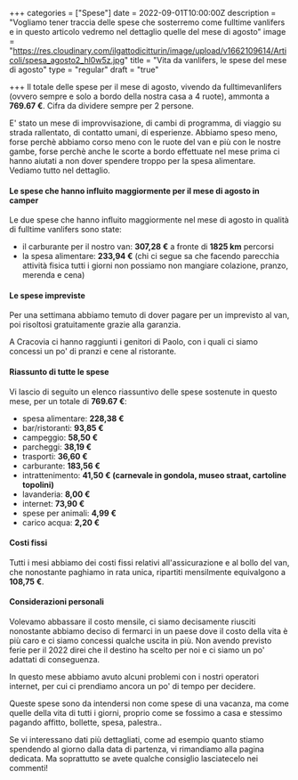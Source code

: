 +++
categories = ["Spese"]
date = 2022-09-01T10:00:00Z
description = "Vogliamo tener traccia delle spese che sosterremo come fulltime vanlifers e in questo articolo vedremo nel dettaglio quelle del mese di agosto"
image = "https://res.cloudinary.com/ilgattodicitturin/image/upload/v1662109614/Articoli/spesa_agosto2_hl0w5z.jpg"
title = "Vita da vanlifers, le spese del mese di agosto"
type = "regular"
draft = "true"

+++
Il totale delle spese per il mese di agosto, vivendo da fulltimevanlifers (ovvero sempre e solo a bordo della nostra casa a 4 ruote), ammonta a **769.67 €**. Cifra da dividere sempre per 2 persone.

E' stato un mese di improvvisazione, di cambi di programma, di viaggio su strada rallentato, di contatto umani, di esperienze. Abbiamo speso meno, forse perchè abbiamo corso meno con le ruote del van e più con le nostre gambe, forse perchè anche le scorte a bordo effettuate nel mese prima ci hanno aiutati a non dover spendere troppo per la spesa alimentare. Vediamo tutto nel dettaglio.

#### Le spese che hanno influito maggiormente per il mese di agosto in camper

Le due spese che hanno influito maggiormente nel mese di agosto in qualità di fulltime vanlifers sono state:

* il carburante per il nostro van:  **307,28 €** a fronte di **1825 km** percorsi
* la spesa alimentare: **233,94 €** (chi ci segue sa che facendo parecchia attività fisica tutti i giorni non possiamo non mangiare colazione, pranzo, merenda e cena)

#### Le spese impreviste

Per una settimana abbiamo temuto di dover pagare per un imprevisto al van, poi risoltosi gratuitamente grazie alla garanzia.

A Cracovia ci hanno raggiunti i genitori di Paolo, con i quali ci siamo concessi un po' di pranzi e cene al ristorante.

#### Riassunto di tutte le spese

Vi lascio di seguito un elenco riassuntivo delle spese sostenute in questo mese, per un totale di **769.67 €**:

* spesa alimentare: **228,38 €**
* bar/ristoranti: **93,85 €**
* campeggio: **58,50 €**
* parcheggi: **38,19 €**
* trasporti: **36,60 €**
* carburante: **183,56 €**
* intrattenimento: **41,50 € (carnevale in gondola, museo straat, cartoline topolini)**
* lavanderia: **8,00 €**
* internet: **73,90 €**
* spese per animali: **4,99 €**
* carico acqua: **2,20 €**

#### Costi fissi

Tutti i mesi abbiamo dei costi fissi relativi all'assicurazione e al bollo del van, che nonostante paghiamo in rata unica, ripartiti mensilmente equivalgono a **108,75 €**.

#### Considerazioni personali

Volevamo abbassare il costo mensile, ci siamo decisamente riusciti nonostante abbiamo deciso di fermarci in un paese dove il costo della vita è più caro e ci siamo concessi qualche uscita in più. Non avendo previsto ferie per il 2022 direi che il destino ha scelto per noi e ci siamo un po' adattati di conseguenza.

In questo mese abbiamo avuto alcuni problemi con i nostri operatori internet, per cui ci prendiamo ancora un po' di tempo per decidere.

Queste spese sono da intendersi non come spese di una vacanza, ma come quelle della vita di tutti i giorni, proprio come se fossimo a casa e stessimo pagando affitto, bollette, spesa, palestra..

Se vi interessano dati più dettagliati, come ad esempio quanto stiamo spendendo al giorno dalla data di partenza, vi rimandiamo alla pagina dedicata.
Ma soprattutto se avete qualche consiglio lasciatecelo nei commenti!